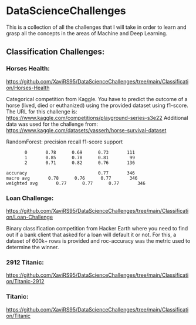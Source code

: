 # DataScienceChallenges

This is a collection of all the challenges that I will take in order to learn and grasp all the concepts in the areas of Machine and Deep Learning. 

## Classification Challenges:

### Horses Health:
https://github.com/XaviRS95/DataScienceChallenges/tree/main/Classification/Horses-Health

Categorical competition from Kaggle. You have to predict the outcome of a horse (lived, died or euthanized) using the provided dataset using f1-score. 
The URL for this challenge is: https://www.kaggle.com/competitions/playground-series-s3e22
Additional data was used for the challenge from: https://www.kaggle.com/datasets/yasserh/horse-survival-dataset

RandomForest:
              precision    recall  f1-score   support

           0       0.78      0.69      0.73       111
           1       0.85      0.78      0.81        99
           2       0.71      0.82      0.76       136

    accuracy                           0.77       346
    macro avg       0.78      0.76      0.77       346
    weighted avg       0.77      0.77      0.77       346

### Loan Challenge:
https://github.com/XaviRS95/DataScienceChallenges/tree/main/Classification/Loan-Challenge

Binary classification competition from Hacker Earth where you need to find out if a bank client that asked for a loan will default it or not. For this, a dataset of 600k+ rows is provided and roc-accuracy was the metric used to determine the winner.

### 2912 Titanic:
https://github.com/XaviRS95/DataScienceChallenges/tree/main/Classification/Titanic-2912


### Titanic:
https://github.com/XaviRS95/DataScienceChallenges/tree/main/Classification/Titanic

